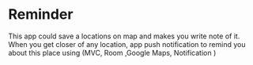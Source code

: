 # Reminder
This app could save a locations on map and makes you write note of it. When you get closer of any location, app push notification to remind you about this place 
using (MVC, Room ,Google Maps, Notification  )
